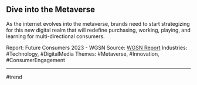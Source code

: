 ## Dive into the Metaverse
As the internet evolves into the metaverse, brands need to start strategizing for this new digital realm that will redefine purchasing, working, playing, and learning for multi-directional consumers.

Report: Future Consumers 2023 - WGSN
Source: [WGSN Report](https://drive.google.com/file/d/1fmf1nrwMP1UEVR_AH1k4lmZ20diJdZON/view?usp=drive_link)
Industries: #Technology, #DigitalMedia
Themes: #Metaverse, #Innovation, #ConsumerEngagement

---

#trend